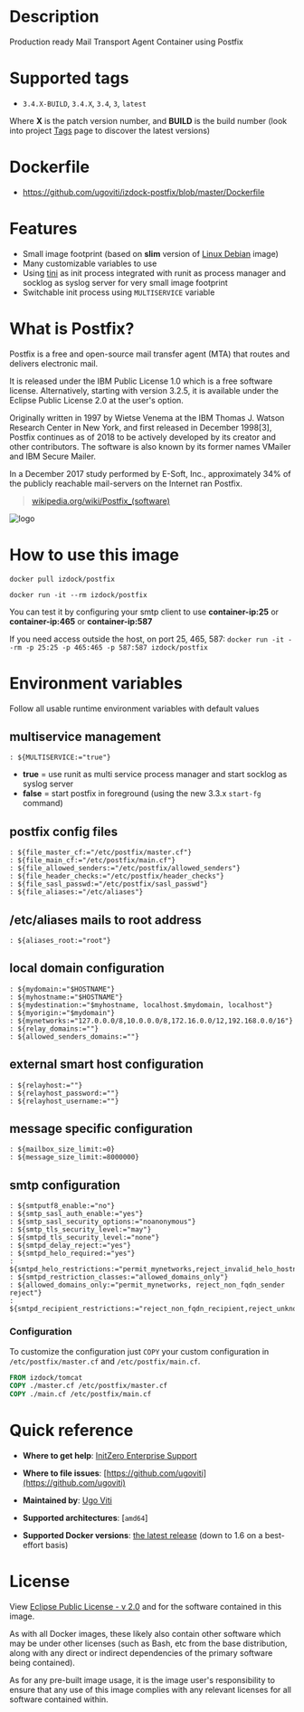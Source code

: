 # Description
Production ready Mail Transport Agent Container using Postfix

# Supported tags
-	`3.4.X-BUILD`, `3.4.X`, `3.4`, `3`, `latest`

Where **X** is the patch version number, and **BUILD** is the build number (look into project [Tags](/repository/docker/izdock/postfix/tags/) page to discover the latest versions)

# Dockerfile
- https://github.com/ugoviti/izdock-postfix/blob/master/Dockerfile

# Features
- Small image footprint (based on **slim** version of [Linux Debian](/_/debian/) image)
- Many customizable variables to use
- Using [tini](https://github.com/krallin/tini) as init process integrated with runit as process manager and socklog as syslog server for very small image footprint
- Switchable init process using ```MULTISERVICE``` variable

# What is Postfix?
Postfix is a free and open-source mail transfer agent (MTA) that routes and delivers electronic mail.

It is released under the IBM Public License 1.0 which is a free software license. Alternatively, starting with version 3.2.5, it is available under the Eclipse Public License 2.0 at the user's option.

Originally written in 1997 by Wietse Venema at the IBM Thomas J. Watson Research Center in New York, and first released in December 1998[3], Postfix continues as of 2018 to be actively developed by its creator and other contributors. The software is also known by its former names VMailer and IBM Secure Mailer.

In a December 2017 study performed by E-Soft, Inc., approximately 34% of the publicly reachable mail-servers on the Internet ran Postfix.

> [wikipedia.org/wiki/Postfix_(software)](https://en.wikipedia.org/wiki/Postfix_(software))

![logo](http://www.postfix.org/mysza.gif)

# How to use this image

```docker pull izdock/postfix```

```docker run -it --rm izdock/postfix```

You can test it by configuring your smtp client to use **container-ip:25** or **container-ip:465** or **container-ip:587**

If you need access outside the host, on port 25, 465, 587:
```docker run -it --rm -p 25:25 -p 465:465 -p 587:587 izdock/postfix```

# Environment variables

Follow all usable runtime environment variables with default values

## multiservice management
```
: ${MULTISERVICE:="true"}
```
  * **true** = use runit as multi service process manager and start socklog as syslog server
  * **false** = start postfix in foreground (using the new 3.3.x ```start-fg``` command)

## postfix config files
```
: ${file_master_cf:="/etc/postfix/master.cf"}
: ${file_main_cf:="/etc/postfix/main.cf"}
: ${file_allowed_senders:="/etc/postfix/allowed_senders"}
: ${file_header_checks:="/etc/postfix/header_checks"}
: ${file_sasl_passwd:="/etc/postfix/sasl_passwd"}
: ${file_aliases:="/etc/aliases"}
```

## /etc/aliases mails to root address
```
: ${aliases_root:="root"}
```

## local domain configuration
```
: ${mydomain:="$HOSTNAME"}
: ${myhostname:="$HOSTNAME"}
: ${mydestination:="$myhostname, localhost.$mydomain, localhost"}
: ${myorigin:="$mydomain"}
: ${mynetworks:="127.0.0.0/8,10.0.0.0/8,172.16.0.0/12,192.168.0.0/16"}
: ${relay_domains:=""}
: ${allowed_senders_domains:=""}
```

## external smart host configuration
```
: ${relayhost:=""}
: ${relayhost_password:=""}
: ${relayhost_username:=""}
```

## message specific configuration
```
: ${mailbox_size_limit:=0}
: ${message_size_limit:=8000000}
```

## smtp configuration
```
: ${smtputf8_enable:="no"}
: ${smtp_sasl_auth_enable:="yes"}
: ${smtp_sasl_security_options:="noanonymous"}
: ${smtp_tls_security_level:="may"}
: ${smtpd_tls_security_level:="none"}
: ${smtpd_delay_reject:="yes"}
: ${smtpd_helo_required:="yes"}
: ${smtpd_helo_restrictions:="permit_mynetworks,reject_invalid_helo_hostname,permit"}
: ${smtpd_restriction_classes:="allowed_domains_only"}
: ${allowed_domains_only:="permit_mynetworks, reject_non_fqdn_sender reject"}
: ${smtpd_recipient_restrictions:="reject_non_fqdn_recipient,reject_unknown_recipient_domain,reject_unverified_recipient"}
```

### Configuration
To customize the configuration just `COPY` your custom configuration in `/etc/postfix/master.cf` and `/etc/postfix/main.cf`.

```dockerfile
FROM izdock/tomcat
COPY ./master.cf /etc/postfix/master.cf
COPY ./main.cf /etc/postfix/main.cf
```

# Quick reference

-	**Where to get help**:
	[InitZero Enterprise Support](https://www.initzero.it/)

-	**Where to file issues**:
	[https://github.com/ugoviti](https://github.com/ugoviti)

-	**Maintained by**:
	[Ugo Viti](https://github.com/ugoviti)

-	**Supported architectures**:
	[`amd64`]

-	**Supported Docker versions**:
	[the latest release](https://github.com/docker/docker-ce/releases/latest) (down to 1.6 on a best-effort basis)

# License

View [Eclipse Public License - v 2.0](http://www.eclipse.org/legal/epl-v20.html) and for the software contained in this image.

As with all Docker images, these likely also contain other software which may be under other licenses (such as Bash, etc from the base distribution, along with any direct or indirect dependencies of the primary software being contained).

As for any pre-built image usage, it is the image user's responsibility to ensure that any use of this image complies with any relevant licenses for all software contained within.
